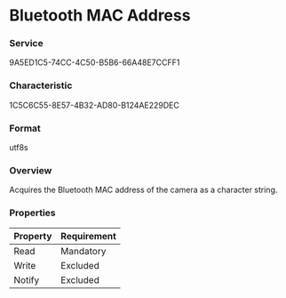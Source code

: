 # Bluetooth MAC Address

### Service

9A5ED1C5-74CC-4C50-B5B6-66A48E7CCFF1

### Characteristic

1C5C6C55-8E57-4B32-AD80-B124AE229DEC

### Format

utf8s

### Overview

Acquires the Bluetooth MAC address of the camera as a character string.

### Properties

| Property | Requirement |
|:--|:--|
| Read | Mandatory |
| Write | Excluded |
| Notify | Excluded |
